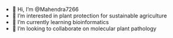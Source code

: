 - 👋 Hi, I’m @Mahendra7266
- 👀 I’m interested in plant protection for sustainable agriculture
- 🌱 I’m currently learning bioinformatics
- 💞️ I’m looking to collaborate on molecular plant pathology 


<!---
Mahendra7266/Mahendra7266 is a ✨ special ✨ repository because its `README.md` (this file) appears on your GitHub profile.
You can click the Preview link to take a look at your changes.
--->
